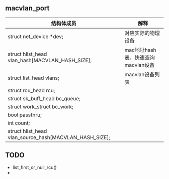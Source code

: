 ## macvlan_port

| 结构体成员                                             | 解释                               |
| ------------------------------------------------------ | ---------------------------------- |
| struct net_device *dev;                                | 对应实际的物理设备                 |
| struct hlist_head vlan_hash[MACVLAN_HASH_SIZE];        | mac地址hash表，快速查询macvlan设备 |
| struct list_head vlans;                                | macvlan设备列表                    |
| struct rcu_head rcu;                                   |                                    |
| struct sk_buff_head bc_queue;                          |                                    |
| struct work_struct bc_work;                            |                                    |
| bool passthru;                                         |                                    |
| int count;                                             |                                    |
| struct hlist_head vlan_source_hash[MACVLAN_HASH_SIZE]; |                                    |







## TODO

* list_first_or_null_rcu()
* 